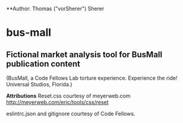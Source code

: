 **Author:  Thomas ("vorSherer") Sherer

# bus-mall
## Fictional market analysis tool for BusMall publication content
(BusMall, a Code Fellows Lab torture experience.  Experience the ride! Universal Studios, Florida.)

**Attributions**
Reset.css courtesy of meyerweb.com
http://meyerweb.com/eric/tools/css/reset

eslintrc.json and gitignore courtesy of Code Fellows.



